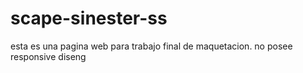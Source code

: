 # scape-sinester-ss

esta es una pagina web para trabajo final de maquetacion.
no posee responsive diseng
